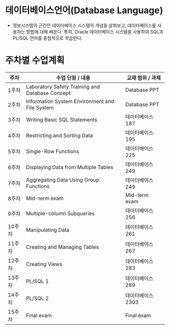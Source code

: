 # 데이터베이스언어(Database Language)
- 정보시스템의 근간인 데이터베이스 시스템의 개념을 살펴보고, 데이터베이스를 사용하는 방법에 대해 배운다. 특히, Oracle 데이터베이스 시스템을 사용하여 SQL과 PL/SQL 언어를 중점적으로 학습한다.

# 주차별 수업계획

| 주차   | 수업 단원 / 내용                        | 교재 범위 / 과제      |
|--------|----------------------------------------|-----------------------|
| 1주차  | Laboratory Safety Training and Database Concept | Database PPT          |
| 2주차  | Information System Environment and File System | Database PPT          |
| 3주차  | Writing Basic SQL Statements            | 데이터베이스 187      |
| 4주차  | Restricting and Sorting Data            | 데이터베이스 195      |
| 5주차  | Single-Row Functions                    | 데이터베이스 225      |
| 6주차  | Displaying Data from Multiple Tables    | 데이터베이스 249      |
| 7주차  | Aggregating Data Using Group Functions  | 데이터베이스 249      |
| 8주차  | Mid-term exam                           | Mid-term exam         |
| 9주차  | Multiple-column Subqueries              | 데이터베이스 256      |
| 10주차 | Manipulating Data                       | 데이터베이스 261      |
| 11주차 | Creating and Managing Tables            | 데이터베이스 267      |
| 12주차 | Creating Views                          | 데이터베이스 283      |
| 13주차 | PL/SQL 1                                | 데이터베이스 289      |
| 14주차 | PL/SQL 2                                | 데이터베이스 2303     |
| 15주차 | Final exam                              | Final exam            |
